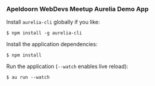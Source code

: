 ### Apeldoorn WebDevs Meetup Aurelia Demo App

Install `aurelia-cli` globally if you like:
```
$ npm install -g aurelia-cli
```

Install the application dependencies:
```
$ npm install
```

Run the application (`--watch` enables live reload):
```
$ au run --watch
```
